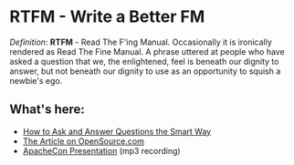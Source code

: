 # RTFM - Write a Better FM

*Definition*: **RTFM** - Read The F'ing Manual. Occasionally it is ironically rendered as Read The Fine Manual. A phrase uttered at people who have asked a question that we, the enlightened, feel is beneath our dignity to answer, but not beneath our dignity to use as an opportunity to squish a newbie's ego.

## What's here:

* [How to Ask and Answer Questions the Smart Way](smart-questions.html)
* [The Article on OpenSource.com](http://opensource.com/business/15/5/write-better-docs)
* [ApacheCon Presentation](http://feathercast.apache.org/podcasts/ApacheConNA2015/Monday/Community/Monday_Community_04%20-%20Rich%20Bowen%20-%20RTFM%20-%20Write%20a%20Better%20FM.mp3) (mp3 recording)
